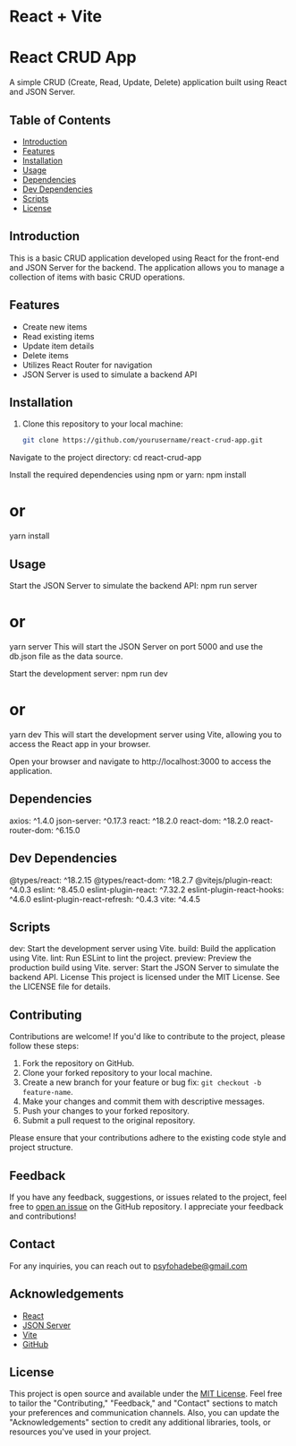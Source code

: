 # React + Vite
# React CRUD App

A simple CRUD (Create, Read, Update, Delete) application built using React and JSON Server.

## Table of Contents

- [Introduction](#introduction)
- [Features](#features)
- [Installation](#installation)
- [Usage](#usage)
- [Dependencies](#dependencies)
- [Dev Dependencies](#dev-dependencies)
- [Scripts](#scripts)
- [License](#license)

## Introduction

This is a basic CRUD application developed using React for the front-end and JSON Server for the backend. The application allows you to manage a collection of items with basic CRUD operations.

## Features

- Create new items
- Read existing items
- Update item details
- Delete items
- Utilizes React Router for navigation
- JSON Server is used to simulate a backend API

## Installation

1. Clone this repository to your local machine:

   ```bash
   git clone https://github.com/yourusername/react-crud-app.git
   
Navigate to the project directory:
cd react-crud-app

Install the required dependencies using npm or yarn:
npm install
# or
yarn install

## Usage
Start the JSON Server to simulate the backend API:
npm run server
# or
yarn server
This will start the JSON Server on port 5000 and use the db.json file as the data source.

Start the development server:
npm run dev
# or
yarn dev
This will start the development server using Vite, allowing you to access the React app in your browser.

Open your browser and navigate to http://localhost:3000 to access the application.

## Dependencies
axios: ^1.4.0
json-server: ^0.17.3
react: ^18.2.0
react-dom: ^18.2.0
react-router-dom: ^6.15.0

## Dev Dependencies
@types/react: ^18.2.15
@types/react-dom: ^18.2.7
@vitejs/plugin-react: ^4.0.3
eslint: ^8.45.0
eslint-plugin-react: ^7.32.2
eslint-plugin-react-hooks: ^4.6.0
eslint-plugin-react-refresh: ^0.4.3
vite: ^4.4.5

## Scripts
dev: Start the development server using Vite.
build: Build the application using Vite.
lint: Run ESLint to lint the project.
preview: Preview the production build using Vite.
server: Start the JSON Server to simulate the backend API.
License
This project is licensed under the MIT License. See the LICENSE file for details.

## Contributing
Contributions are welcome! If you'd like to contribute to the project, please follow these steps:

1. Fork the repository on GitHub.
2. Clone your forked repository to your local machine.
3. Create a new branch for your feature or bug fix: `git checkout -b feature-name`.
4. Make your changes and commit them with descriptive messages.
5. Push your changes to your forked repository.
6. Submit a pull request to the original repository.

Please ensure that your contributions adhere to the existing code style and project structure.

## Feedback
If you have any feedback, suggestions, or issues related to the project, feel free to [open an issue](https://github.com/yourusername/react-crud-app/issues) on the GitHub repository. I appreciate your feedback and contributions!

## Contact
For any inquiries, you can reach out to psyfohadebe@gmail.com

## Acknowledgements
- [React](https://reactjs.org/)
- [JSON Server](https://github.com/typicode/json-server)
- [Vite](https://vitejs.dev/)
- [GitHub](https://github.com/)

## License
This project is open source and available under the [MIT License](LICENSE).
Feel free to tailor the "Contributing," "Feedback," and "Contact" sections to match your preferences and communication channels. Also, you can update the "Acknowledgements" section to credit any additional libraries, tools, or resources you've used in your project.






